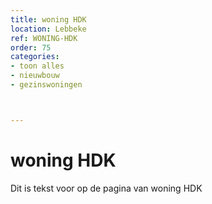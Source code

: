 ```yaml
---
title: woning HDK
location: Lebbeke
ref: WONING-HDK
order: 75
categories:
- toon alles
- nieuwbouw
- gezinswoningen



---
```

# woning HDK

Dit is tekst voor op de pagina van woning HDK